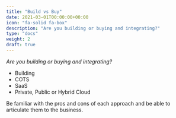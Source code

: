 ```yaml
---
title: "Build vs Buy"
date: 2021-03-01T00:00:00+00:00
icon: "fa-solid fa-box"
description: "Are you building or buying and integrating?"
type: "docs"
weight: 2
draft: true
---
```


_Are you building or buying and integrating?_

- Building
- COTS
- SaaS
- Private, Public or Hybrid Cloud

Be familiar with the pros and cons of each approach and be able to articulate them to the business.
